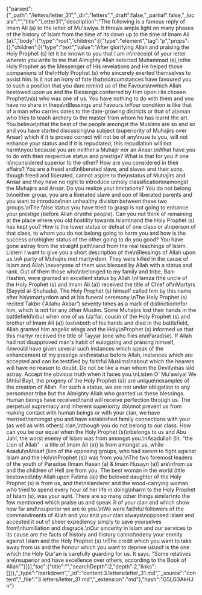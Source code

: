 {"parsed":{"_path":"/letters/letter_31","_dir":"letters","_draft":false,"_partial":false,"_locale":"","title":"Letter31","description":"The following is a famous reply of Imam Ali (a) to the letter of Mu'awiya. It throws ample light on many phases of the history of Islam from the time of its dawn up to the time of Imam Ali (a).","body":{"type":"root","children":[{"type":"element","tag":"p","props":{},"children":[{"type":"text","value":"After glorifying Allah and praising the Holy Prophet (s) let it be known to you that I am in\nreceipt of your letter wherein you write to me that Almighty Allah selected Muhammad (s),\nthe Holy Prophet as the Messenger of His revelations and He helped those companions of the\nHoly Prophet (s) who sincerely exerted themselves to assist him. Is it not an irony of fate that\ncircumstances have favoured you to such a position that you dare remind us of the Favours\nwhich Allah bestowed upon us and the Blessings conferred by Him upon His chosen Prophet\n(s) who was one of us. You have nothing to do with them and you have no share in these\nBlessings and Favours.\nYour condition is like that of a man who carries dates to the date-growing districts or that of a\nman who tries to teach archery to the master from whom he has learnt the art. You believe\nthat the best of the people amongst the Muslims are so and so and you have started discussing\na subject (superiority of Muhajirs over Ansar) which if it is proved correct will not be of any\nuse to you, will not enhance your status and if it is repudiated, this repudiation will not harm\nyou because you are neither a Muhajir nor an Ansar.\nWhat have you to do with their respective status and prestige? What is that for you if one is\nconsidered superior to the other? How are you considered in their affairs? You are a freed and\nliberated slave, and slaves and their sons, though freed and liberated, cannot aspire to the\nstatus of Muhajirs and Ansar and they have no right to introduce unholy classification\namongst the Muhajirs and Ansar. Do you realize your limitations? You do not belong to\neither group, you are a liberated slave and son of liberated parents and you want to introduce\nan unhealthy division between these two groups.\nThe false status you have tried to grasp is not going to enhance your prestige (before Allah or\nthe people). Can you not think of remaining at the place where you old hostility towards Islam\nand the Holy Prophet (s) has kept you? How is the lower status or defeat of one class or a\nperson of that class, to whom you do not belong going to harm you and how is the success or\nhigher status of the other going to do you good? You have gone astray from the straight path\nand from the real teachings of Islam. Listen! I want to give you a short description of the\nBlessings of Allah upon us.\nA party of Muhajirs met martyrdom. They were killed in the cause of Islam and Allah.\neveryone of them was blessed by Allah with a status and rank. Out of them those who\nbelonged to my family and tribe, Bani Hashim, were granted an excellent status by Allah.\nHamza (the uncle of the Holy Prophet (s) and Imam Ali (a)) received the title of Chief of\nMartyrs (Sayyid al-Shuhada). The Holy Prophet (s) himself called him by this name after his\nmartyrdom and at his funeral ceremony.\nThe Holy Prophet (s) recited Takbir ('Allahu Akbar') seventy times as a mark of distinction\nfor him, which is not for any other Muslim. Some Muhajirs lost their hands in the battlefield\nbut when one of us (Ja'far, cousin of the Holy Prophet (s) and brother of Imam Ali (a)) lost\nboth of his hands and died in the battlefield, Allah granted him angelic wings and the Holy\nProphet (s) informed us that this martyr received the title of Tayyar (one who flies in\nParadise). If Allah had not disapproved man's habit of eulogizing and praising himself, I\nwould have given several such instances which speak of the enhancement of my prestige and\nstatus before Allah, instances which are accepted and can be testified by faithful Muslims\nabout which the hearers will have no reason to doubt. Do not be like a man whom the Devil\nhas laid astray. Accept the obvious truth when it faces you.\nListen O' Mu'awiya! We (Ahlul Bayt, the progeny of the Holy Prophet (s)) are unique\nexamples of the creation of Allah. For such a status, we are not under obligation to any person\nor tribe but the Almighty Allah who granted us these blessings. Human beings have received\nand will receive perfection through us. The perpetual supremacy and inherent superiority do\nnot prevent us from making contact with human beings or with your clan, we have married\namongst you and have established family connections with your (as well as with others) clan,\nthough you do not belong to our class. How can you be our equal when the Holy Prophet (s)\nbelongs to us and Abu Jahl, the worst enemy of Islam was from amongst you.\nAsadullah (lit. \"the Lion of Allah\" - a title of Imam Ali (a)) is from amongst us, while Asadul\nAhlaaf (lion of the opposing groups, who had sworn to fight against Islam and the Holy\nProphet (s)) was from you.\nThe two foremost leaders of the youth of Paradise (Imam Hasan (a) & Imam Husayn (a)) are\nfrom us and the children of Hell are from you. The best woman in the world (title bestowed\nby Allah upon Fatima (a)) the beloved daughter of the Holy Prophet (s) is from us, and the\nslanderer and the wood-carrying woman who tried to spend every hour of her life in doing\nharm to the Holy Prophet of Islam (s), was your aunt. There are so many other things similar\nto the few mentioned which praise us and speak ill of your clan and which show how far and\nsuperior we are to you.\nWe were faithful followers of the commandments of Allah and you and your clan always\nopposed Islam and accepted it out of sheer expediency simply to save yourselves from\nhumiliation and disgrace.\nOur sincerity in Islam and our services to its cause are the facts of history and history cannot\ndeny your enmity against Islam and the Holy Prophet (s).\nThe credit which you want to take away from us and the honour which you want to deprive us\nof is the one which the Holy Qur'an is carefully guarding for us. It says: \"Some relatives are\nsuperior and have excellence over others, according to the Book of Allah\""}]}],"toc":{"title":"","searchDepth":2,"depth":2,"links":[]}},"_type":"markdown","_id":"content:3.letters:letter_31.md","_source":"content","_file":"3.letters/letter_31.md","_extension":"md"},"hash":"G5LG3AkHJn"}